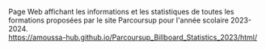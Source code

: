 Page Web affichant les informations et les statistiques de toutes les formations proposées par le site Parcoursup pour l'année scolaire 2023-2024.  
https://amoussa-hub.github.io/Parcoursup_Billboard_Statistics_2023/html/
